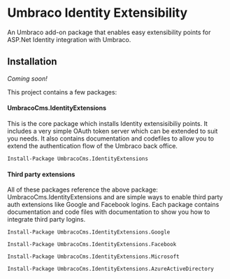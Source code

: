 # Umbraco Identity Extensibility

An Umbraco add-on package that enables easy extensibility points for ASP.Net Identity integration with Umbraco.

## Installation

*Coming soon!*

This project contains a few packages:

#### UmbracoCms.IdentityExtensions

This is the core package which installs Identity extensisibiliy points. It includes a very simple OAuth token server which can be extended to suit you needs. It also contains documentation and codefiles to allow you to extend the authentication flow of the Umbraco back office.

    Install-Package UmbracoCms.IdentityExtensions

#### Third party extensions

All of these packages reference the above package: UmbracoCms.IdentityExtensions and are simple ways to enable third party auth extensions like Google and Facebook logins. Each package contains documentation and code files with documentation to show you how to integrate third party logins.

    Install-Package UmbracoCms.IdentityExtensions.Google
  
    Install-Package UmbracoCms.IdentityExtensions.Facebook
  
    Install-Package UmbracoCms.IdentityExtensions.Microsoft
  
    Install-Package UmbracoCms.IdentityExtensions.AzureActiveDirectory
  
  
